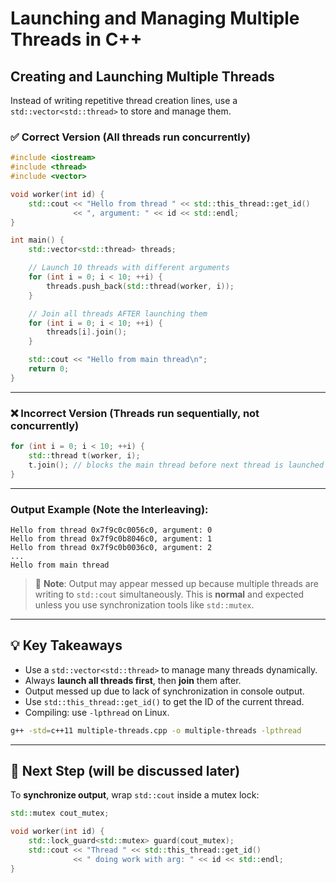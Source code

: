# Launching and Managing Multiple Threads in C++

## Creating and Launching Multiple Threads

Instead of writing repetitive thread creation lines, use a `std::vector<std::thread>` to store and manage them.

### ✅ Correct Version (All threads run concurrently)

```cpp
#include <iostream>
#include <thread>
#include <vector>

void worker(int id) {
    std::cout << "Hello from thread " << std::this_thread::get_id() 
              << ", argument: " << id << std::endl;
}

int main() {
    std::vector<std::thread> threads;

    // Launch 10 threads with different arguments
    for (int i = 0; i < 10; ++i) {
        threads.push_back(std::thread(worker, i));
    }

    // Join all threads AFTER launching them
    for (int i = 0; i < 10; ++i) {
        threads[i].join();
    }

    std::cout << "Hello from main thread\n";
    return 0;
}
```

---

### ❌ Incorrect Version (Threads run sequentially, not concurrently)

```cpp
for (int i = 0; i < 10; ++i) {
    std::thread t(worker, i);
    t.join(); // blocks the main thread before next thread is launched
}
```

---

### Output Example (Note the Interleaving):

```
Hello from thread 0x7f9c0c0056c0, argument: 0
Hello from thread 0x7f9c0b8046c0, argument: 1
Hello from thread 0x7f9c0b0036c0, argument: 2
...
Hello from main thread
```

> 🧠 **Note**: Output may appear messed up because multiple threads are writing to `std::cout` simultaneously. This is **normal** and expected unless you use synchronization tools like `std::mutex`.

---

## 💡 Key Takeaways

* Use a `std::vector<std::thread>` to manage many threads dynamically.
* Always **launch all threads first**, then **join** them after.
* Output messed up due to lack of synchronization in console output.
* Use `std::this_thread::get_id()` to get the ID of the current thread.
* Compiling: use `-lpthread` on Linux.

```bash
g++ -std=c++11 multiple-threads.cpp -o multiple-threads -lpthread
```

---

## 📌 Next Step  (will be discussed later)

To **synchronize output**, wrap `std::cout` inside a mutex lock:

```cpp
std::mutex cout_mutex;

void worker(int id) {
    std::lock_guard<std::mutex> guard(cout_mutex);
    std::cout << "Thread " << std::this_thread::get_id() 
              << " doing work with arg: " << id << std::endl;
}
```
